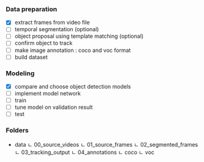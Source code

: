 
### Data preparation
- [x] extract frames from video file
- [ ] temporal segmentation (optional)
- [ ] object proposal using template matching (optional)
- [ ] confirm object to track
- [ ] make image annotation : coco and voc format
- [ ] build dataset

### Modeling 
- [x] compare and choose object detection models
- [ ] implement model network 
- [ ] train  
- [ ] tune model on validation result
- [ ] test

### Folders
- data
  ㄴ 00_source_videos
  ㄴ 01_source_frames
  ㄴ 02_segmented_frames
  ㄴ 03_tracking_output
  ㄴ 04_annotations
    ㄴ coco
    ㄴ voc
